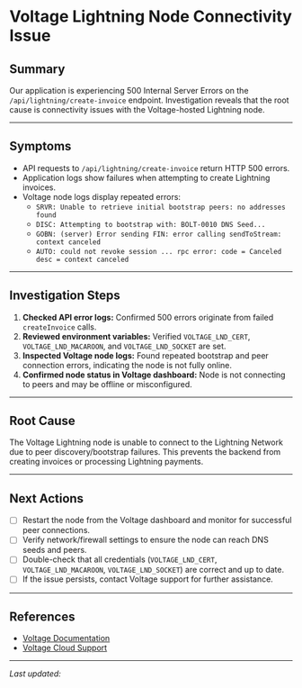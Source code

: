 # Voltage Lightning Node Connectivity Issue

## Summary
Our application is experiencing 500 Internal Server Errors on the `/api/lightning/create-invoice` endpoint. Investigation reveals that the root cause is connectivity issues with the Voltage-hosted Lightning node.

---

## Symptoms
- API requests to `/api/lightning/create-invoice` return HTTP 500 errors.
- Application logs show failures when attempting to create Lightning invoices.
- Voltage node logs display repeated errors:
  - `SRVR: Unable to retrieve initial bootstrap peers: no addresses found`
  - `DISC: Attempting to bootstrap with: BOLT-0010 DNS Seed...`
  - `GOBN: (server) Error sending FIN: error calling sendToStream: context canceled`
  - `AUTO: could not revoke session ... rpc error: code = Canceled desc = context canceled`

---

## Investigation Steps
1. **Checked API error logs:** Confirmed 500 errors originate from failed `createInvoice` calls.
2. **Reviewed environment variables:** Verified `VOLTAGE_LND_CERT`, `VOLTAGE_LND_MACAROON`, and `VOLTAGE_LND_SOCKET` are set.
3. **Inspected Voltage node logs:** Found repeated bootstrap and peer connection errors, indicating the node is not fully online.
4. **Confirmed node status in Voltage dashboard:** Node is not connecting to peers and may be offline or misconfigured.

---

## Root Cause
The Voltage Lightning node is unable to connect to the Lightning Network due to peer discovery/bootstrap failures. This prevents the backend from creating invoices or processing Lightning payments.

---

## Next Actions
- [ ] Restart the node from the Voltage dashboard and monitor for successful peer connections.
- [ ] Verify network/firewall settings to ensure the node can reach DNS seeds and peers.
- [ ] Double-check that all credentials (`VOLTAGE_LND_CERT`, `VOLTAGE_LND_MACAROON`, `VOLTAGE_LND_SOCKET`) are correct and up to date.
- [ ] If the issue persists, contact Voltage support for further assistance.

---

## References
- [Voltage Documentation](https://docs.voltageapi.com/)
- [Voltage Cloud Support](https://app.voltage.cloud/)

---

*Last updated: <!-- Add date here -->* 